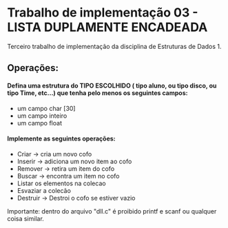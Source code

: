 # Trabalho de implementação 03 - LISTA DUPLAMENTE ENCADEADA

Terceiro trabalho de implementação da disciplina de Estruturas de Dados 1.

## Operações:
#### Defina uma estrutura do TIPO ESCOLHIDO ( tipo aluno, ou tipo disco, ou tipo Time, etc...) que tenha pelo menos os seguintes campos:

* um campo char [30]
* um campo inteiro
* um campo float

#### Implemente as seguintes operações:

* Criar -> cria um novo cofo
* Inserir -> adiciona um novo item ao cofo
* Remover -> retira um item do cofo
* Buscar -> encontra um item no cofo
* Listar os elementos na colecao
* Esvaziar a colecão
* Destruir -> Destroi o cofo se estiver vazio

Importante: dentro do arquivo "dll.c" é proibido printf e scanf ou qualquer coisa similar.
